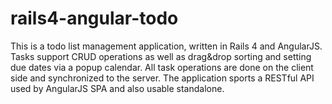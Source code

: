 rails4-angular-todo
===================

This is a todo list management application, written in Rails 4 and AngularJS. Tasks support CRUD operations as well as drag&amp;drop sorting and setting due dates via a popup calendar. All task operations are done on the client side and synchronized to the server. The application sports a RESTful API used by AngularJS SPA and also usable standalone.
